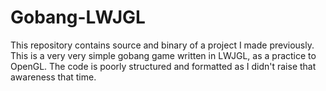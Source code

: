 # Gobang-LWJGL
This repository contains source and binary of a project I made previously.  
This is a very very simple gobang game written in LWJGL, as a practice to OpenGL.
The code is poorly structured and formatted as I didn't raise that awareness that time.  
